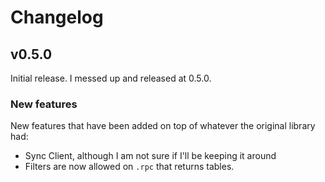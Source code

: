 # Changelog

## v0.5.0

Initial release. I messed up and released at 0.5.0.

### New features

New features that have been added on top of whatever the original library had:

- Sync Client, although I am not sure if I'll be keeping it around
- Filters are now allowed on `.rpc` that returns tables.
